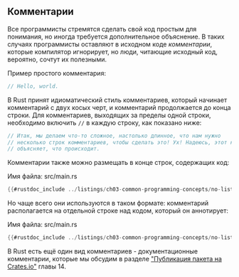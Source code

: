 ## Комментарии

Все программисты стремятся сделать свой код простым для понимания, но иногда требуется дополнительное объяснение. В таких случаях программисты оставляют в исходном коде *комментарии*, которые компилятор игнорирует, но люди, читающие исходный код, вероятно, сочтут их полезными.

Пример простого комментария:

```rust
// Hello, world.
```

В Rust принят идиоматический стиль комментариев, который начинает комментарий с двух косых черт, и комментарий продолжается до конца строки. Для комментариев, выходящих за пределы одной строки, необходимо включить `//` в каждую строку, как показано ниже:

```rust
// Итак, мы делаем что-то сложное, настолько длинное, что нам нужно
// несколько строк комментариев, чтобы сделать это! Ух! Надеюсь, этот комментарий
// объясняет, что происходит.
```

Комментарии также можно размещать в конце строк, содержащих код:

<span class="filename">Имя файла: src/main.rs</span>

```rust
{{#rustdoc_include ../listings/ch03-common-programming-concepts/no-listing-24-comments-end-of-line/src/main.rs}}
```

Но чаще всего они используются в таком формате: комментарий располагается на отдельной строке над кодом, который он аннотирует:

<span class="filename">Имя файла: src/main.rs</span>

```rust
{{#rustdoc_include ../listings/ch03-common-programming-concepts/no-listing-25-comments-above-line/src/main.rs}}
```

В Rust есть ещё один вид комментариев - документационные комментарии, которые мы обсудим в разделе ["Публикация пакета на Crates.io"] главы 14.


["Публикация пакета на Crates.io"]: ch14-02-publishing-to-crates-io.html